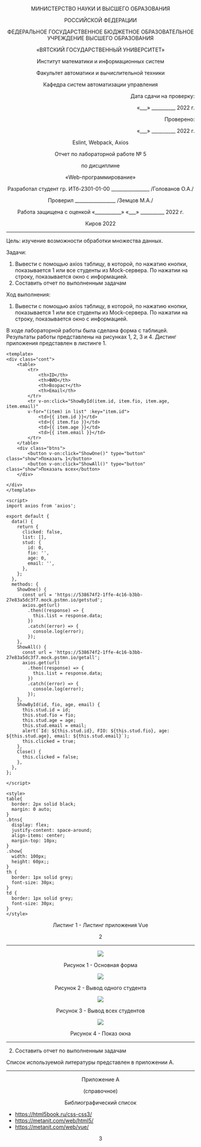 <p align = center>МИНИСТЕРСТВО НАУКИ И ВЫСШЕГО ОБРАЗОВАНИЯ

<p align = center>РОССИЙСКОЙ ФЕДЕРАЦИИ

<p align = center>ФЕДЕРАЛЬНОЕ ГОСУДАРСТВЕННОЕ БЮДЖЕТНОЕ ОБРАЗОВАТЕЛЬНОЕ УЧРЕЖДЕНИЕ ВЫСШЕГО ОБРАЗОВАНИЯ

<p align = center>«ВЯТСКИЙ ГОСУДАРСТВЕННЫЙ УНИВЕРСИТЕТ»

<p align = center>Институт математики и информационных систем

<p align = center>Факультет автоматики и вычислительной техники

<p align = center>Кафедра систем автоматизации управления

 
<p align = right>Дата сдачи на проверку:

<p align = right>«___» __________ 2022 г.

<p align = right>Проверено:

<p align = right>«___» __________ 2022 г.

<p align = center>Eslint, Webpack, Axios

<p align = center>Отчет по лабораторной работе № 5

<p align = center>по дисциплине

<p align = center>«Web-программирование»





<p align = center>Разработал студент гр. ИТб-2301-01-00 ________________ /Голованов О.А./

<p align = center>Проверил _________________ /Земцов М.А./

<p align = center>Работа защищена с оценкой	«___________» «___» __________ 2022 г.





<p align = center>Киров 2022

__________
Цель: изучение возможности обработки множества данных.

Задачи:

1. Вывести с помощью axios таблицу, в которой, по нажатию кнопки, показывается 1 или все студенты из Mock-сервера.
   По нажатии на строку, показывается окно с информацией.
1. Составить отчет по выполненным задачам

Ход выполнения:

1. Вывести с помощью axios таблицу, в которой, по нажатию кнопки, показывается 1 или все студенты из Mock-сервера.
   По нажатии на строку, показывается окно с информацией.

В ходе лабораторной работы была сделана форма с таблицей. Результаты работы представлены на рисунках 1, 2, 3 и 4.
Дистинг приложения представлен в листинге 1.

```
<template>
<div class="cont">
    <table>
        <tr>
            <th>ID</th>
            <th>ФИО</th>
            <th>Возраст</th>
            <th>Email</th>
        </tr>
        <tr v-on:click="ShowById(item.id, item.fio, item.age, item.email)" 
        v-for="(item) in list" :key="item.id">
            <td>{{ item.id }}</td>
            <td>{{ item.fio }}</td>
            <td>{{ item.age }}</td>
            <td>{{ item.email }}</td>
        </tr>
    </table>
    <div class="btns">
        <button v-on:click="ShowOne()" type="button" class="show">Показать 1</button>
        <button v-on:click="ShowAll()" type="button" class="show">Показать всех</button>
    </div>

</div>
</template>

<script>
import axios from 'axios';

export default {
  data() {
    return {
      clicked: false,
      list: [],
      stud: {
        id: 0,
        fio: '',
        age: 0,
        email: '',
      },
    };
  },
  methods: {
    ShowOne() {
      const url = 'https://538674f2-1ffe-4c16-b3bb-27e83a5dc3f7.mock.pstmn.io/getstud';
      axios.get(url)
        .then((response) => {
          this.list = response.data;
        })
        .catch((error) => {
          console.log(error);
        });
    },
    ShowAll() {
      const url = 'https://538674f2-1ffe-4c16-b3bb-27e83a5dc3f7.mock.pstmn.io/getall';
      axios.get(url)
        .then((response) => {
          this.list = response.data;
        })
        .catch((error) => {
          console.log(error);
        });
    },
    ShowById(id, fio, age, email) {
      this.stud.id = id;
      this.stud.fio = fio;
      this.stud.age = age;
      this.stud.email = email;
      alert(`Id: ${this.stud.id}, FIO: ${this.stud.fio}, age: ${this.stud.age}, email: ${this.stud.email}`);
      this.clicked = true;
    },
    Close() {
      this.clicked = false;
    },
  },
};

</script>

<style>
table{
  border: 2px solid black;
  margin: 0 auto;
}
.btns{
  display: flex;
  justify-content: space-around;
  align-items: center;
  margin-top: 10px;
}
.show{
  width: 100px;
  height: 60px;;
}
th {
  border: 1px solid grey;
  font-size: 30px;
}
td {
  border: 1px solid grey;
  font-size: 30px;
}
</style>
```
<p align = center>Листинг 1 - Листинг приложения Vue

<p align = center>2

____________

<p align=center>
<img src=./img/lab5/main.png></p>
<p align = center>Рисунок 1 - Основная форма

<p align=center>
<img src=./img/lab5/one.png></p>
<p align = center>Рисунок 2 - Вывод одного студента

<p align=center>
<img src=./img/lab5/many.png></p>
<p align = center>Рисунок 3 - Вывод всех студентов

<p align=center>
<img src=./img/lab5/show.png></p>
<p align = center>Рисунок 4 - Показ окна

__________________________________


2. Составить отчет по выполненным задачам

 Список используемой литературы представлен в приложении А.


_________

<p align = center>Приложение А

<p align = center>(справочное)

<p align = center>Библиографический список

- https://html5book.ru/css-css3/
- https://metanit.com/web/html5/ 
- <https://metanit.com/web/vue/> 

<p align = center>3
